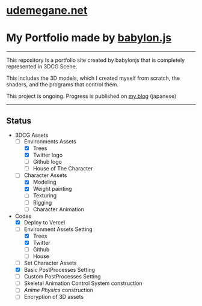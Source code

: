 
# [udemegane.net](https://udemegane.net)

# My Portfolio made by [babylon.js](https://www.babylonjs.com)
---
This repository is a portfolio site created by babylonjs that is completely represented in 3DCG Scene.

This includes the 3D models, which I created myself from scratch, the shaders, and the programs that control them.

This project is ongoing. Progress is published on [my blog](https://blog.udemegane.net/p/%E3%83%9D%E3%83%BC%E3%83%88%E3%83%95%E3%82%A9%E3%83%AA%E3%82%AA%E3%82%B5%E3%82%A4%E3%83%88%E3%82%92%E4%BD%9C%E3%82%8B-%E3%81%9D%E3%81%AE1/) (japanese)


---
## Status
- 3DCG Assets
    - [ ] Environments Assets
      - [x] Trees
      - [x] Twitter logo
      - [ ] Github logo
      - [ ] House of The Character 
    - [ ] Character Assets
      - [x] Modeling
      - [x] Weight painting
      - [ ] Texturing
      - [ ] Rigging 
      - [ ] Character Animation 
- Codes
    - [x] Deploy to Vercel 
    - [ ] Environment Assets Setting
      - [x] Trees
      - [x] Twitter
      - [ ] Github
      - [ ] House  
    - [ ] Set Character Assets
    - [x] Basic PostProcesses Setting
    - [ ] Custom PostProcesses Setting
    - [ ] Skeletal Animation Control System construction
    - [ ] *Anime Physics* construction
    - [ ] Encryption of 3D assets